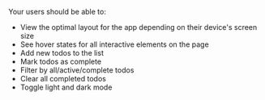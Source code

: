 Your users should be able to:
- View the optimal layout for the app depending on their device's screen size
- See hover states for all interactive elements on the page
- Add new todos to the list
- Mark todos as complete
- Filter by all/active/complete todos
- Clear all completed todos
- Toggle light and dark mode